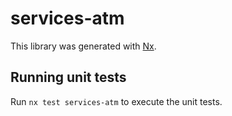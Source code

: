 # services-atm

This library was generated with [Nx](https://nx.dev).

## Running unit tests

Run `nx test services-atm` to execute the unit tests.
